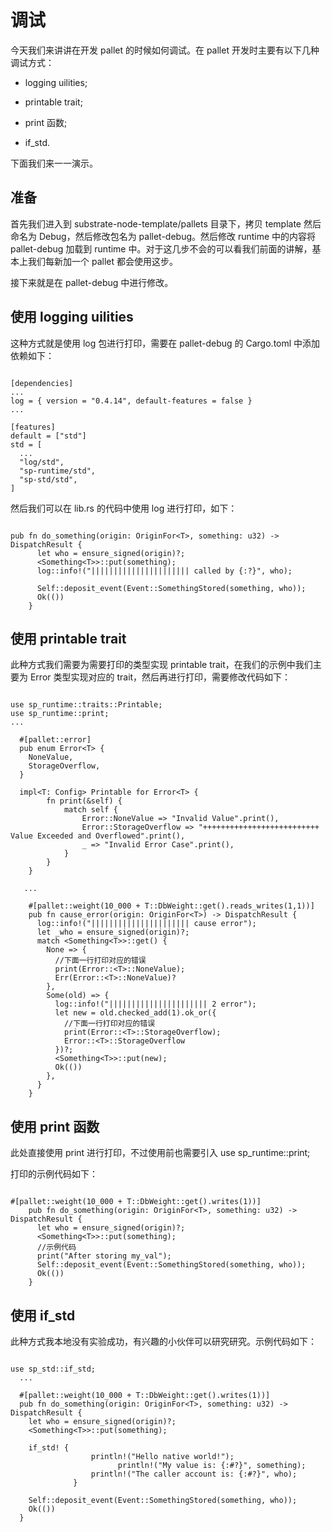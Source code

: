 # 调试

今天我们来讲讲在开发 pallet 的时候如何调试。在 pallet 开发时主要有以下几种调试方式：

- logging uilities;

- printable trait;

- print 函数;

- if_std.

下面我们来一一演示。

## 准备

首先我们进入到 substrate-node-template/pallets 目录下，拷贝 template 然后命名为 Debug，然后修改包名为 pallet-debug。然后修改 runtime 中的内容将 pallet-debug 加载到 runtime 中。对于这几步不会的可以看我们前面的讲解，基本上我们每新加一个 pallet 都会使用这步。

接下来就是在 pallet-debug 中进行修改。

## 使用 logging uilities

这种方式就是使用 log 包进行打印，需要在 pallet-debug 的 Cargo.toml 中添加依赖如下：

```

[dependencies]
...
log = { version = "0.4.14", default-features = false }
...

[features]
default = ["std"]
std = [
  ...
  "log/std",
  "sp-runtime/std",
  "sp-std/std",
]
```

然后我们可以在 lib.rs 的代码中使用 log 进行打印，如下：

```

pub fn do_something(origin: OriginFor<T>, something: u32) -> DispatchResult {
      let who = ensure_signed(origin)?;
      <Something<T>>::put(something);
      log::info!("|||||||||||||||||||||| called by {:?}", who);

      Self::deposit_event(Event::SomethingStored(something, who));
      Ok(())
    }
```

## 使用 printable trait

此种方式我们需要为需要打印的类型实现 printable trait，在我们的示例中我们主要为 Error 类型实现对应的 trait，然后再进行打印，需要修改代码如下：

```

use sp_runtime::traits::Printable;
use sp_runtime::print;
...

  #[pallet::error]
  pub enum Error<T> {
    NoneValue,
    StorageOverflow,
  }

  impl<T: Config> Printable for Error<T> {
        fn print(&self) {
            match self {
                Error::NoneValue => "Invalid Value".print(),
                Error::StorageOverflow => "++++++++++++++++++++++++++ Value Exceeded and Overflowed".print(),
                _ => "Invalid Error Case".print(),
            }
        }
    }

   ...

    #[pallet::weight(10_000 + T::DbWeight::get().reads_writes(1,1))]
    pub fn cause_error(origin: OriginFor<T>) -> DispatchResult {
      log::info!("|||||||||||||||||||||| cause error");
      let _who = ensure_signed(origin)?;
      match <Something<T>>::get() {
        None => {
          //下面一行打印对应的错误
          print(Error::<T>::NoneValue);
          Err(Error::<T>::NoneValue)?
        },
        Some(old) => {
          log::info!("|||||||||||||||||||||| 2 error");
          let new = old.checked_add(1).ok_or({
            //下面一行打印对应的错误
            print(Error::<T>::StorageOverflow);
            Error::<T>::StorageOverflow
          })?;
          <Something<T>>::put(new);
          Ok(())
        },
      }
    }
```

## 使用 print 函数

此处直接使用 print 进行打印，不过使用前也需要引入 use sp_runtime::print;

打印的示例代码如下：

```

#[pallet::weight(10_000 + T::DbWeight::get().writes(1))]
    pub fn do_something(origin: OriginFor<T>, something: u32) -> DispatchResult {
      let who = ensure_signed(origin)?;
      <Something<T>>::put(something);
      //示例代码
      print("After storing my_val");
      Self::deposit_event(Event::SomethingStored(something, who));
      Ok(())
    }
```

## 使用 if_std

此种方式我本地没有实验成功，有兴趣的小伙伴可以研究研究。示例代码如下：

```

use sp_std::if_std;
  ...

  #[pallet::weight(10_000 + T::DbWeight::get().writes(1))]
  pub fn do_something(origin: OriginFor<T>, something: u32) -> DispatchResult {
    let who = ensure_signed(origin)?;
    <Something<T>>::put(something);

    if_std! {
                  println!("Hello native world!");
                        println!("My value is: {:#?}", something);
                  println!("The caller account is: {:#?}", who);
              }

    Self::deposit_event(Event::SomethingStored(something, who));
    Ok(())
  }
```
